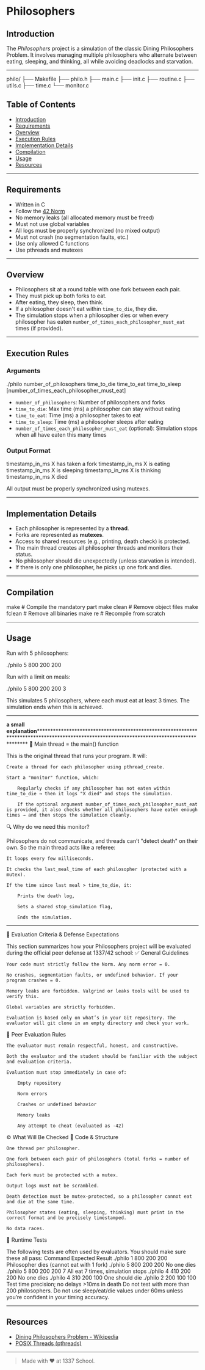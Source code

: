 # Philosophers

## Introduction

The *Philosophers* project is a simulation of the classic Dining Philosophers Problem. It involves managing multiple philosophers who alternate between eating, sleeping, and thinking, all while avoiding deadlocks and starvation.

---


philo/
├── Makefile
├── philo.h
├── main.c
├── init.c
├── routine.c
├── utils.c
├── time.c
└── monitor.c


## Table of Contents
- [Introduction](#introduction)
- [Requirements](#requirements)
- [Overview](#overview)
- [Execution Rules](#execution-rules)
- [Implementation Details](#implementation-details)
- [Compilation](#compilation)
- [Usage](#usage)
- [Resources](#resources)

---

## Requirements

- Written in C
- Follow the [42 Norm](https://github.com/42School/norminette)
- No memory leaks (all allocated memory must be freed)
- Must not use global variables
- All logs must be properly synchronized (no mixed output)
- Must not crash (no segmentation faults, etc.)
- Use only allowed C functions
- Use pthreads and mutexes

---

## Overview

- Philosophers sit at a round table with one fork between each pair.
- They must pick up both forks to eat.
- After eating, they sleep, then think.
- If a philosopher doesn't eat within `time_to_die`, they die.
- The simulation stops when a philosopher dies or when every philosopher has eaten `number_of_times_each_philosopher_must_eat` times (if provided).

---

## Execution Rules

### Arguments
./philo number_of_philosophers time_to_die time_to_eat time_to_sleep [number_of_times_each_philosopher_must_eat]


- `number_of_philosophers`: Number of philosophers and forks
- `time_to_die`: Max time (ms) a philosopher can stay without eating
- `time_to_eat`: Time (ms) a philosopher takes to eat
- `time_to_sleep`: Time (ms) a philosopher sleeps after eating
- `number_of_times_each_philosopher_must_eat` (optional): Simulation stops when all have eaten this many times

### Output Format

timestamp_in_ms X has taken a fork
timestamp_in_ms X is eating
timestamp_in_ms X is sleeping
timestamp_in_ms X is thinking
timestamp_in_ms X died


All output must be properly synchronized using mutexes.

---

## Implementation Details

- Each philosopher is represented by a **thread**.
- Forks are represented as **mutexes**.
- Access to shared resources (e.g., printing, death check) is protected.
- The main thread creates all philosopher threads and monitors their status.
- No philosopher should die unexpectedly (unless starvation is intended).
- If there is only one philosopher, he picks up one fork and dies.

---

## Compilation
make # Compile the mandatory part
make clean # Remove object files
make fclean # Remove all binaries
make re # Recompile from scratch


---

## Usage

Run with 5 philosophers:

./philo 5 800 200 200

Run with a limit on meals:

./philo 5 800 200 200 3

This simulates 5 philosophers, where each must eat at least 3 times. The simulation ends when this is achieved.

---

**a small explanation*********************************************************************************************************************************************
🧵 Main thread = the main() function

This is the original thread that runs your program. It will:

    Create a thread for each philosopher using pthread_create.

    Start a "monitor" function, which:

        Regularly checks if any philosopher has not eaten within time_to_die → then it logs "X died" and stops the simulation.

        If the optional argument number_of_times_each_philosopher_must_eat is provided, it also checks whether all philosophers have eaten enough times → and then stops the simulation cleanly.

🔍 Why do we need this monitor?

Philosophers do not communicate, and threads can’t "detect death" on their own. So the main thread acts like a referee:

    It loops every few milliseconds.

    It checks the last_meal_time of each philosopher (protected with a mutex).

    If the time since last meal > time_to_die, it:

        Prints the death log,

        Sets a shared stop_simulation flag,

        Ends the simulation.
*************************************************************************************************************************************************************


🧪 Evaluation Criteria & Defense Expectations

This section summarizes how your Philosophers project will be evaluated during the official peer defense at 1337/42 school:
✅ General Guidelines

    Your code must strictly follow the Norm. Any norm error = 0.

    No crashes, segmentation faults, or undefined behavior. If your program crashes = 0.

    Memory leaks are forbidden. Valgrind or leaks tools will be used to verify this.

    Global variables are strictly forbidden.

    Evaluation is based only on what’s in your Git repository. The evaluator will git clone in an empty directory and check your work.

👥 Peer Evaluation Rules

    The evaluator must remain respectful, honest, and constructive.

    Both the evaluator and the student should be familiar with the subject and evaluation criteria.

    Evaluation must stop immediately in case of:

        Empty repository

        Norm errors

        Crashes or undefined behavior

        Memory leaks

        Any attempt to cheat (evaluated as -42)

⚙️ What Will Be Checked
🔩 Code & Structure

    One thread per philosopher.

    One fork between each pair of philosophers (total forks = number of philosophers).

    Each fork must be protected with a mutex.

    Output logs must not be scrambled.

    Death detection must be mutex-protected, so a philosopher cannot eat and die at the same time.

    Philosopher states (eating, sleeping, thinking) must print in the correct format and be precisely timestamped.

    No data races.

🧪 Runtime Tests

The following tests are often used by evaluators. You should make sure these all pass:
Command	Expected Result
./philo 1 800 200 200	Philosopher dies (cannot eat with 1 fork)
./philo 5 800 200 200	No one dies
./philo 5 800 200 200 7	All eat 7 times, simulation stops
./philo 4 410 200 200	No one dies
./philo 4 310 200 100	One should die
./philo 2 200 100 100	Test time precision; no delays >10ms in death
Do not test with more than 200 philosophers.
Do not use sleep/eat/die values under 60ms unless you’re confident in your timing accuracy.

***********************************************************************************************************************************
## Resources

- [Dining Philosophers Problem - Wikipedia](https://en.wikipedia.org/wiki/Dining_philosophers_problem)
- [POSIX Threads (pthreads)](https://man7.org/linux/man-pages/man7/pthreads.7.html)

---

> Made with ❤️ at 1337 School.
